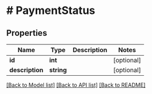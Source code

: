 # # PaymentStatus

## Properties

Name | Type | Description | Notes
------------ | ------------- | ------------- | -------------
**id** | **int** |  | [optional]
**description** | **string** |  | [optional]

[[Back to Model list]](../../README.md#models) [[Back to API list]](../../README.md#endpoints) [[Back to README]](../../README.md)
